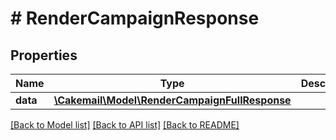# # RenderCampaignResponse

## Properties

Name | Type | Description | Notes
------------ | ------------- | ------------- | -------------
**data** | [**\Cakemail\Model\RenderCampaignFullResponse**](RenderCampaignFullResponse.md) |  | 

[[Back to Model list]](../../README.md#documentation-for-models) [[Back to API list]](../../README.md#documentation-for-api-endpoints) [[Back to README]](../../README.md)


